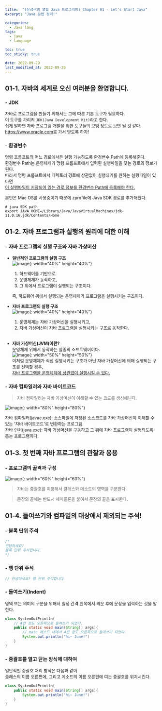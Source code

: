```yaml
---
title:  "[윤성우의 열혈 Java 프로그래밍] Chapter 01 - Let's Start Java"
excerpt: "Java 문법 정리!"

categories:
  - Java lang
tags:
  - java
  - language

toc: true
toc_sticky: true

date: 2022-09-29
last_modified_at: 2022-09-29
---
```

## 01-1. 자바의 세계로 오신 여러분을 환영합니다.
### - JDK
자바로 프로그램을 만들기 위해서는 그에 따른 기본 도구가 필요하다.  
이 도구를 가리켜 `JDK(Java Development Kit)`라고 한다.  
쉽게 말하면 자바 프로그램 개발을 위한 도구들의 모임 정도로 보면 될 것 같다.  
<https://www.oracle.com>로 가서 받도록 하자!  

### - 환경변수
명령 프롬프트의 어느 경로에서든 실행 가능하도록 환경변수 Path에 등록해준다.  
환경변수 Path는 운영체제가 명령 프롬프트에서 입력된 실행파일을 찾는 경로의 정보가 된다.  
따라서 명령 프롬프트에서 디렉토리 경로에 상관없이 실행되기를 원하는 실행파일이 있다면  
<u>이 실행파일이 저장되어 있는 경로 정보를 환경변수 Path에 등록해야 한다.</u>  

본인은 Mac OS를 사용중이기 때문에 zprofile에 Java SDK 경로를 추가해줬다.  
```
# java SDK path
export JAVA_HOME=/Library/Java/JavaVirtualMachines/jdk-11.0.16.jdk/Contents/Home
```

## 01-2. 자바 프로그램과 실행의 원리에 대한 이해
### - 자바 프로그램의 실행 구조와 자바 가상머신
- <b>일반적인 프로그램의 실행 구조</b><br>
![image](/assets/images/java-lang/1-1.png){: width="40%" height="40%"}<br>
    1. 하드웨어를 기반으로
    2. 운영체제가 동작하고,
    3. 그 위에서 프로그램이 실행되는 구조이다.  

    즉, 하드웨어 위에서 실행되는 운영체제가 프로그램을 실행시키는 구조이다.  

- <b>자바 프로그램의 실행 구조</b><br>
![image](/assets/images/java-lang/1-2.png){: width="40%" height="40%"}<br>
    1. 운영체제는 자바 가상머신을 실행시키고,
    2. 자바 가상머신이 자바 프로그램을 실행시키는 구조로 동작한다.  
    <br>

- <b>자바 가상머신(JVM)이란?</b><br>
    운영체제 위에서 동작하는 일종의 소프트웨어이다.  
    ![image](/assets/images/java-lang/1-3.png){: width="50%" height="50%"}<br>
    이처럼 운영체제가 직접 실행시키는 구조가 아닌 자바 가상머신에 의해 실행되는 구조를 선택할 경우,  
    <u>자바 프로그램을 운영체제에 상관없이 실행시킬 수 있다.</u>  

### - 자바 컴파일러와 자바 바이트코드
> 자바 컴파일러는 자바 가상머신이 이해할 수 있는 코드를 생성해닌다.

![image](/assets/images/java-lang/1-4.png){: width="80%" height="80%"}<br>

자바 컴파일러(javac.exe): 소스파일에 저장된 소스코드를 자바 가상머신이 이해할 수 있는 '자바 바이트코드'로 변환하는 프로그램  
자바 런처(java.exe): 자바 가상머신을 구동하고 그 위에 자바 프로그램이 실행되도록 돕는 프로그램이다.  

## 01-3. 첫 번째 자바 프로그램의 관찰과 응용
### - 프로그램의 골격과 구성
![image](/assets/images/java-lang/1-5.png){: width="60%" height="60%"}<br>

> 자바는 중괄호를 이용해서 클래스와 메소드의 영역을 구분한다.<br>

> 문장의 끝에는 반드시 세미콜론을 붙여서 문장의 끝을 표시한다.

## 01-4. 들여쓰기와 컴파일의 대상에서 제외되는 주석!
### - 블록 단위 주석
```java
/*
안녕하세요?
블록 단위 주석입니다.
*/
```

### - 행 단위 주석
```java
// 안녕하세요? 행 단위 주석입니다.
```

### - 들여쓰기(Indent)
영역 또는 의미의 구분을 위해서 일정 간격 왼쪽에서 띄운 후에 문장을 입력하는 것을 말한다.  
```java
class SystemOutPrintln{
    // 4칸 정도 오른쪽으로 들여쓰기 되었다.
    public static void main(String[] args){
        // main 메소드 내에서 4칸 정도 오른쪽으로 들여쓰기 되었다.
        System.out.println("hi~ June!")
    }
}
```

### - 중괄호를 열고 닫는 방식에 대하여
일반적인 중괄호 처리 방식은 다음과 같이  
클래스의 이름 오른편에, 그리고 메소드의 이름 오른편에 여는 중괄호를 위치시킨다.  

```java
class SystemOutPrintln{
    public static void main(String[] args){
        System.out.println("hi~ June!")
    }
}
```